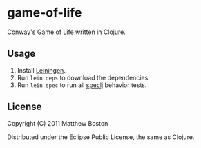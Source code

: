 # game-of-life

Conway's Game of Life written in Clojure.

## Usage

1. Install [Leiningen](https://github.com/technomancy/leiningen).
2. Run `lein deps` to download the dependencies.
3. Run `lein spec` to run all [speclj](https://github.com/slagyr/speclj) behavior tests.

## License

Copyright (C) 2011 Matthew Boston

Distributed under the Eclipse Public License, the same as Clojure.
